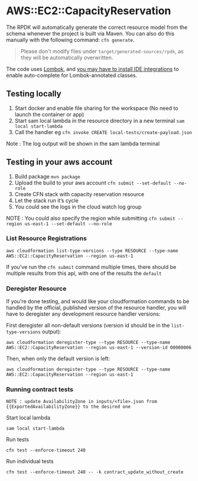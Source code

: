 # AWS::EC2::CapacityReservation

The RPDK will automatically generate the correct resource model from the schema whenever the project is built via Maven. You can also do this manually with the following command: `cfn generate`.

> Please don't modify files under `target/generated-sources/rpdk`, as they will be automatically overwritten.

The code uses [Lombok](https://projectlombok.org/), and [you may have to install IDE integrations](https://projectlombok.org/setup/overview) to enable auto-complete for Lombok-annotated classes.


## Testing locally
1. Start docker and enable file sharing for the workspace (No need to launch the container or app)
2. Start sam local lambda in the resource directory in a new terminal `sam local start-lambda`
3. Call the handler eg `cfn invoke CREATE local-tests/create-payload.json`

Note : The log output will be shown in the sam lambda terminal

## Testing in your aws account
1. Build package `mvn package`
2. Upload the build to your aws account `cfn submit --set-default --no-role`
3. Create CFN stack with capacity reservation resource
4. Let the stack run it’s cycle
5. You could see the logs in the cloud watch log group

NOTE : You could also specify the region while submitting  `cfn submit --region us-east-1 --set-default --no-role`


### List Resource Registrations

```
aws cloudformation list-type-versions --type RESOURCE --type-name AWS::EC2::CapacityReservation --region us-east-1
```

If you've run the `cfn submit` command multiple times, there should be multiple results from this api, with one of the results the `default`

### Deregister Resource

If you're done testing, and would like your cloudformation commands to be handled by the official, published version of the resource handler, you will have to deregister any development resource handler versions:

First deregister all non-default versions (version id should be in the `list-type-versions` output):
```
aws cloudformation deregister-type --type RESOURCE --type-name AWS::EC2::CapacityReservation --region us-east-1 --version-id 00000006
```

Then, when only the default version is left:

```
aws cloudformation deregister-type --type RESOURCE --type-name AWS::EC2::CapacityReservation --region us-east-1
```

### Running contract tests

``NOTE : update AvailabilityZone in inputs/<file>.json from {{ExportedAvailabilityZone}} to the desired one``

Start local lambda
```
sam local start-lambda
```
Run tests
```
cfn test --enforce-timeout 240
```
Run individual tests
```
cfn test --enforce-timeout 240 -- -k contract_update_without_create
```
